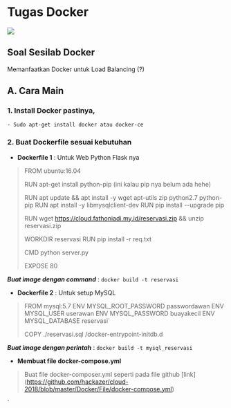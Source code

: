 # Tugas Docker

![](https://logz.io/wp-content/uploads/2016/01/docker-facebook.png)

## Soal Sesilab Docker

Memanfaatkan Docker untuk Load Balancing (?)


## A. Cara Main
### 1. Install Docker pastinya, 
	- Sudo apt-get install docker atau docker-ce
	

### 2. Buat Dockerfile sesuai kebutuhan
- **Dockerfile 1** : Untuk Web Python Flask nya
		
>FROM ubuntu:16.04
>
>RUN apt-get install python-pip (ini kalau pip nya belum ada hehe)
>
>RUN apt update && apt install -y wget apt-utils zip python2.7 python-pip
>RUN apt install -y libmysqlclient-dev
>RUN pip install --upgrade pip
>
>RUN wget https://cloud.fathoniadi.my.id/reservasi.zip && unzip reservasi.zip
>
>WORKDIR reservasi
>RUN pip install -r req.txt
>
>CMD python server.py
>
>EXPOSE 80

***Buat image dengan command*** :	`docker build -t reservasi`

- **Dockerfile 2** : Untuk setup MySQL



>FROM mysql:5.7
>ENV MYSQL_ROOT_PASSWORD passwordawan
>ENV MYSQL_USER userawan
>ENV MYSQL_PASSWORD buayakecil
>ENV MYSQL_DATABASE reservasi`
>
>COPY ./reservasi.sql /docker-entrypoint-initdb.d

***Buat image dengan perintah*** :  `docker build -t mysql_reservasi`


- **Membuat file docker-compose.yml**
> Buat file docker-composer.yml seperti pada file github
> [link] (https://github.com/hackazer/cloud-2018/blob/master/Docker/File/docker-compose.yml)








`